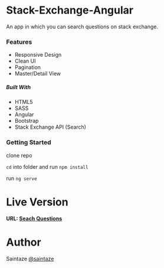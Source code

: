 # Stack-Exchange-Angular
An app in which you can search questions on stack exchange.

### Features
+ Responsive Design
+ Clean UI
+ Pagination
+ Master/Detail View

##### Built With
+ HTML5
+ SASS
+ Angular
+ Bootstrap
+ Stack Exchange API (Search)

### Getting Started
clone repo

`cd` into folder and run `npm install`

run `ng serve`

# Live Version
#### URL: [Seach Questions](https://stack-exchange-angular.ayezahmed.vercel.app/)

# Author
Saintaze [@saintaze](https://github.com/saintaze/)
